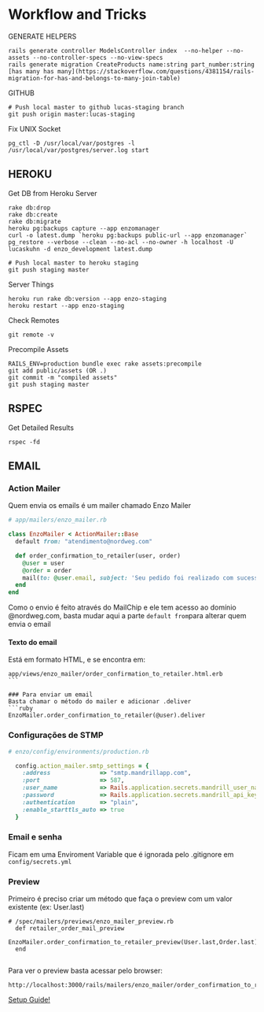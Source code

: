 # Workflow and Tricks
GENERATE HELPERS
```
rails generate controller ModelsController index  --no-helper --no-assets --no-controller-specs --no-view-specs
rails generate migration CreateProducts name:string part_number:string
[has many has many](https://stackoverflow.com/questions/4381154/rails-migration-for-has-and-belongs-to-many-join-table)
```

GITHUB
```
# Push local master to github lucas-staging branch
git push origin master:lucas-staging
```

Fix UNIX Socket
```
pg_ctl -D /usr/local/var/postgres -l /usr/local/var/postgres/server.log start
```

## HEROKU
Get DB from Heroku Server
```
rake db:drop
rake db:create
rake db:migrate
heroku pg:backups capture --app enzomanager
curl -o latest.dump `heroku pg:backups public-url --app enzomanager`
pg_restore --verbose --clean --no-acl --no-owner -h localhost -U lucaskuhn -d enzo_development latest.dump
```
```
# Push local master to heroku staging
git push staging master
```
Server Things
```
heroku run rake db:version --app enzo-staging
heroku restart --app enzo-staging
```

Check Remotes
```
git remote -v
```
Precompile Assets
```
RAILS_ENV=production bundle exec rake assets:precompile
git add public/assets (OR .)
git commit -m "compiled assets"
git push staging master
```

## RSPEC
Get Detailed Results
```
rspec -fd
```

## EMAIL
### Action Mailer
Quem envia os emails é um mailer chamado Enzo Mailer
```ruby 
# app/mailers/enzo_mailer.rb

class EnzoMailer < ActionMailer::Base
  default from: "atendimento@nordweg.com"

  def order_confirmation_to_retailer(user, order)
    @user = user
    @order = order
    mail(to: @user.email, subject: 'Seu pedido foi realizado com sucesso!')
  end
end
```
Como o envio é feito através do MailChip e ele tem acesso ao domínio @nordweg.com, basta mudar aqui a parte `default from`para alterar quem envia o email

#### Texto do email
Está em formato HTML, e se encontra em:
```
app/views/enzo_mailer/order_confirmation_to_retailer.html.erb
```  

### Para enviar um email
Basta chamar o método do mailer e adicionar .deliver 
```ruby 
EnzoMailer.order_confirmation_to_retailer(@user).deliver
```

### Configurações de STMP
```ruby 
# enzo/config/environments/production.rb

  config.action_mailer.smtp_settings = {
    :address              => "smtp.mandrillapp.com",
    :port                 => 587,
    :user_name            => Rails.application.secrets.mandrill_user_name,
    :password             => Rails.application.secrets.mandrill_api_key,
    :authentication       => "plain",
    :enable_starttls_auto => true
  }
```

### Email e senha
Ficam em uma Enviroment Variable que é ignorada pelo .gitignore em `config/secrets.yml`  

### Preview
Primeiro é preciso criar um método que faça o preview com um valor existente (ex: User.last)
```
# /spec/mailers/previews/enzo_mailer_preview.rb
  def retailer_order_mail_preview
    EnzoMailer.order_confirmation_to_retailer_preview(User.last,Order.last)
  end
  
```
Para ver o preview basta acessar pelo browser:
```
http://localhost:3000/rails/mailers/enzo_mailer/order_confirmation_to_retailer_preview
```
[Setup Guide!](https://launchschool.com/blog/handling-emails-in-rails)
